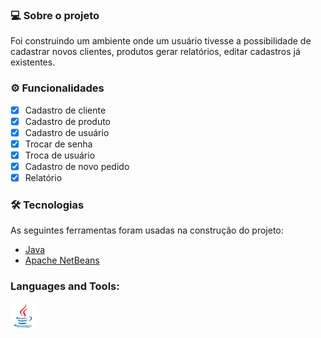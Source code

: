 ### 💻 Sobre o projeto

Foi construindo um ambiente onde um usuário tivesse a possibilidade de cadastrar novos clientes, produtos gerar relatórios, editar cadastros já existentes.
### ⚙️ Funcionalidades

- [x] Cadastro de cliente
- [x] Cadastro de produto
- [x] Cadastro de usuário
- [x] Trocar de senha
- [x] Troca de usuário
- [x] Cadastro de novo pedido
- [x] Relatório

### 🛠 Tecnologias

As seguintes ferramentas foram usadas na construção do projeto:

- [Java](https://java.oracle.com/)
- [Apache NetBeans](https://netbeans.apache.org/)



<h3 align="left">Languages and Tools:</h3>
<p align="left"> <a href="https://www.java.com" target="_blank"> <img src="https://raw.githubusercontent.com/devicons/devicon/master/icons/java/java-original.svg" alt="java" width="40" height="40"/> </a> <a href="https://www.postgresql.org" target="_blank">















